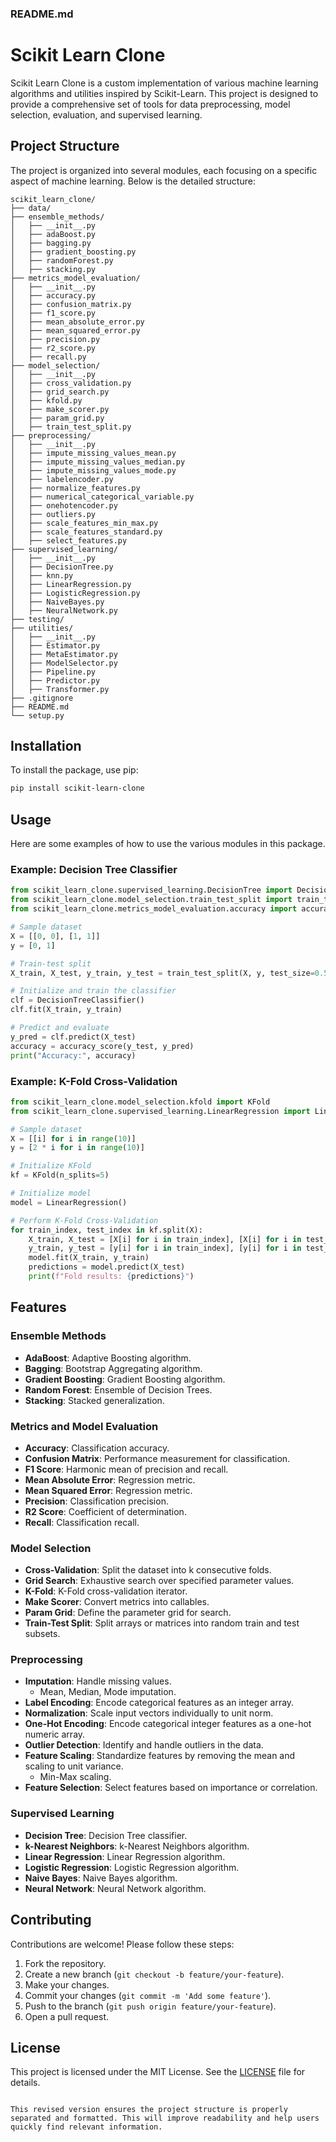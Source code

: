 ### README.md

# Scikit Learn Clone

Scikit Learn Clone is a custom implementation of various machine learning algorithms and utilities inspired by Scikit-Learn. This project is designed to provide a comprehensive set of tools for data preprocessing, model selection, evaluation, and supervised learning.

## Project Structure

The project is organized into several modules, each focusing on a specific aspect of machine learning. Below is the detailed structure:

```
scikit_learn_clone/  
├── data/  
├── ensemble_methods/  
│   ├── __init__.py  
│   ├── adaBoost.py  
│   ├── bagging.py  
│   ├── gradient_boosting.py  
│   ├── randomForest.py  
│   ├── stacking.py  
├── metrics_model_evaluation/  
│   ├── __init__.py  
│   ├── accuracy.py  
│   ├── confusion_matrix.py  
│   ├── f1_score.py  
│   ├── mean_absolute_error.py  
│   ├── mean_squared_error.py  
│   ├── precision.py  
│   ├── r2_score.py  
│   ├── recall.py  
├── model_selection/  
│   ├── __init__.py  
│   ├── cross_validation.py  
│   ├── grid_search.py  
│   ├── kfold.py  
│   ├── make_scorer.py  
│   ├── param_grid.py  
│   ├── train_test_split.py  
├── preprocessing/  
│   ├── __init__.py  
│   ├── impute_missing_values_mean.py  
│   ├── impute_missing_values_median.py  
│   ├── impute_missing_values_mode.py  
│   ├── labelencoder.py  
│   ├── normalize_features.py  
│   ├── numerical_categorical_variable.py  
│   ├── onehotencoder.py  
│   ├── outliers.py  
│   ├── scale_features_min_max.py  
│   ├── scale_features_standard.py  
│   ├── select_features.py  
├── supervised_learning/  
│   ├── __init__.py  
│   ├── DecisionTree.py  
│   ├── knn.py  
│   ├── LinearRegression.py  
│   ├── LogisticRegression.py
│   ├── NaiveBayes.py 
│   ├── NeuralNetwork.py 
├── testing/  
├── utilities/  
│   ├── __init__.py  
│   ├── Estimator.py  
│   ├── MetaEstimator.py  
│   ├── ModelSelector.py  
│   ├── Pipeline.py  
│   ├── Predictor.py  
│   ├── Transformer.py  
├── .gitignore  
├── README.md  
└── setup.py  

```
## Installation

To install the package, use pip:

```bash
pip install scikit-learn-clone
```

## Usage

Here are some examples of how to use the various modules in this package.

### Example: Decision Tree Classifier

```python
from scikit_learn_clone.supervised_learning.DecisionTree import DecisionTreeClassifier
from scikit_learn_clone.model_selection.train_test_split import train_test_split
from scikit_learn_clone.metrics_model_evaluation.accuracy import accuracy_score

# Sample dataset
X = [[0, 0], [1, 1]]
y = [0, 1]

# Train-test split
X_train, X_test, y_train, y_test = train_test_split(X, y, test_size=0.5)

# Initialize and train the classifier
clf = DecisionTreeClassifier()
clf.fit(X_train, y_train)

# Predict and evaluate
y_pred = clf.predict(X_test)
accuracy = accuracy_score(y_test, y_pred)
print("Accuracy:", accuracy)
```

### Example: K-Fold Cross-Validation

```python
from scikit_learn_clone.model_selection.kfold import KFold
from scikit_learn_clone.supervised_learning.LinearRegression import LinearRegression

# Sample dataset
X = [[i] for i in range(10)]
y = [2 * i for i in range(10)]

# Initialize KFold
kf = KFold(n_splits=5)

# Initialize model
model = LinearRegression()

# Perform K-Fold Cross-Validation
for train_index, test_index in kf.split(X):
    X_train, X_test = [X[i] for i in train_index], [X[i] for i in test_index]
    y_train, y_test = [y[i] for i in train_index], [y[i] for i in test_index]
    model.fit(X_train, y_train)
    predictions = model.predict(X_test)
    print(f"Fold results: {predictions}")
```

## Features

### Ensemble Methods

- **AdaBoost**: Adaptive Boosting algorithm.
- **Bagging**: Bootstrap Aggregating algorithm.
- **Gradient Boosting**: Gradient Boosting algorithm.
- **Random Forest**: Ensemble of Decision Trees.
- **Stacking**: Stacked generalization.

### Metrics and Model Evaluation

- **Accuracy**: Classification accuracy.
- **Confusion Matrix**: Performance measurement for classification.
- **F1 Score**: Harmonic mean of precision and recall.
- **Mean Absolute Error**: Regression metric.
- **Mean Squared Error**: Regression metric.
- **Precision**: Classification precision.
- **R2 Score**: Coefficient of determination.
- **Recall**: Classification recall.

### Model Selection

- **Cross-Validation**: Split the dataset into k consecutive folds.
- **Grid Search**: Exhaustive search over specified parameter values.
- **K-Fold**: K-Fold cross-validation iterator.
- **Make Scorer**: Convert metrics into callables.
- **Param Grid**: Define the parameter grid for search.
- **Train-Test Split**: Split arrays or matrices into random train and test subsets.

### Preprocessing

- **Imputation**: Handle missing values.
  - Mean, Median, Mode imputation.
- **Label Encoding**: Encode categorical features as an integer array.
- **Normalization**: Scale input vectors individually to unit norm.
- **One-Hot Encoding**: Encode categorical integer features as a one-hot numeric array.
- **Outlier Detection**: Identify and handle outliers in the data.
- **Feature Scaling**: Standardize features by removing the mean and scaling to unit variance.
  - Min-Max scaling.
- **Feature Selection**: Select features based on importance or correlation.

### Supervised Learning

- **Decision Tree**: Decision Tree classifier.
- **k-Nearest Neighbors**: k-Nearest Neighbors algorithm.
- **Linear Regression**: Linear Regression algorithm.
- **Logistic Regression**: Logistic Regression algorithm.
- **Naive Bayes**: Naive Bayes algorithm.
- **Neural Network**: Neural Network algorithm.

## Contributing

Contributions are welcome! Please follow these steps:

1. Fork the repository.
2. Create a new branch (`git checkout -b feature/your-feature`).
3. Make your changes.
4. Commit your changes (`git commit -m 'Add some feature'`).
5. Push to the branch (`git push origin feature/your-feature`).
6. Open a pull request.

## License

This project is licensed under the MIT License. See the [LICENSE](LICENSE) file for details.
```

This revised version ensures the project structure is properly separated and formatted. This will improve readability and help users quickly find relevant information.